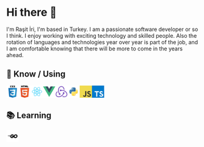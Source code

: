# Hi there 👋

I'm Raşit İri, I'm based in Turkey. I am a passionate software developer or so I think. I enjoy working with exciting technology and
skilled people. Also the rotation of languages and technologies year over year is part of
the job, and I am comfortable knowing that there will be more to come in the years
ahead.

## 🧠 Know / Using

<img src="https://raw.githubusercontent.com/github/explore/main/topics/css/css.png" height="32" /><img src="https://raw.githubusercontent.com/github/explore/main/topics/html/html.png" height="32" /><img src="https://raw.githubusercontent.com/github/explore/main/topics/react/react.png" height="32" /><img src="https://raw.githubusercontent.com/github/explore/main/topics/vue/vue.png" height="32" /><img src="https://raw.githubusercontent.com/github/explore/main/topics/redux/redux.png" height="32" /><img src="https://raw.githubusercontent.com/github/explore/main/topics/python/python.png" height="32" /><img src="https://raw.githubusercontent.com/github/explore/main/topics/javascript/javascript.png" height="32" /><img src="https://raw.githubusercontent.com/github/explore/main/topics/typescript/typescript.png" height="32" />

## 📚 Learning

<img src="https://raw.githubusercontent.com/github/explore/main/topics/go/go.png" height="32" /> 
